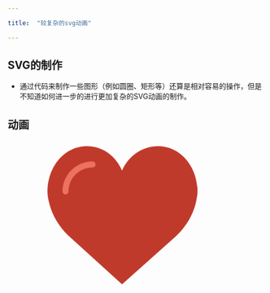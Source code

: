 ```yaml
---

title:  "较复杂的svg动画"

---
```




## SVG的制作
- 通过代码来制作一些图形（例如圆圈、矩形等）还算是相对容易的操作，但是不知道如何进一步的进行更加复杂的SVG动画的制作。
 


## 动画

<svg width="580" height="400" id="Capa_1" x="0px" y="0px" width="300px" height="300px" viewBox="0 0 60 60" style="enable-background:new 0 0 50 50;" xml:space="preserve" width="512px" height="512px">
  <g id="heart">
    <path style="fill:#C03A2B;" d="M24.85,10.126c2.018-4.783,6.628-8.125,11.99-8.125c7.223,0,12.425,6.179,13.079,13.543  c0,0,0.353,1.828-0.424,5.119c-1.058,4.482-3.545,8.464-6.898,11.503L24.85,48L7.402,32.165c-3.353-3.038-5.84-7.021-6.898-11.503  c-0.777-3.291-0.424-5.119-0.424-5.119C0.734,8.179,5.936,2,13.159,2C18.522,2,22.832,5.343,24.85,10.126z"/>
    <path style="fill:#ED7161;" d="M6,18.078c-0.553,0-1-0.447-1-1c0-5.514,4.486-10,10-10c0.553,0,1,0.447,1,1s-0.447,1-1,1  c-4.411,0-8,3.589-8,8C7,17.631,6.553,18.078,6,18.078z"/>
  </g>
</svg>
<style id="jsbin-css">
svg {

  width: 100%;
  margin: 0 auto;
  text-align: center;
}
#heart {
  animation-name: beat;
  animation-duration: 1s;
  animation-timing-function: ease;
  animation-iteration-count: infinite;
}
@keyframes beat {
  0% { 
    transform: scale(1);
  }
  50% {
    transform: scale(1.2);
  }
  100% {
    transform: scale(1);
  }
}
</style>
